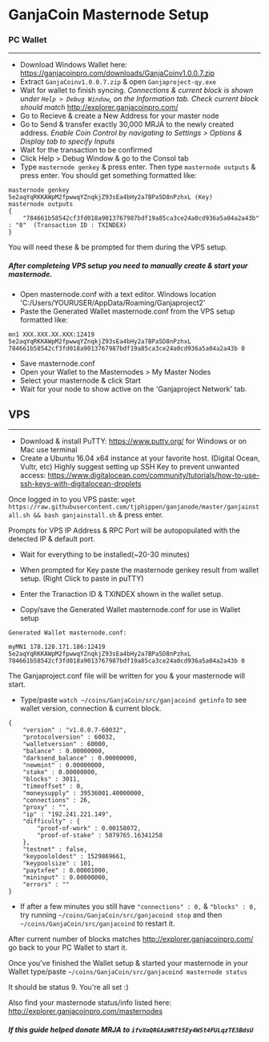 # GanjaCoin Masternode Setup
### PC Wallet
----
- Download Windows Wallet here: https://ganjacoinpro.com/downloads/GanjaCoinv1.0.0.7.zip
- Extract `GanjaCoinv1.0.0.7.zip` & open `Ganjaproject-qy.exe`
- Wait for wallet to finish syncing. 
*Connections & current block is shown under `Help > Debug Window`, on the Information tab. Check current block should match* http://explorer.ganjacoinpro.com/
- Go to Recieve & create a New Address for your master node
- Go to Send & transfer exactly 30,000 MRJA to the newly created address. 
*Enable Coin Control by navigating to Settings > Options & Display tab to specify Inputs*
- Wait for the transaction to be confirmed
- Click Help > Debug Window & go to the Consol tab
- Type `masternode genkey` & press enter. Then type `masternode outputs` & press enter. You should get something formatted like:
```
masternode genkey
5e2aqYqRKKAWpM2fpwwqYZnqkjZ93sEa4bHy2a7BPa5D8nPzhxL (Key)
masternode outputs
{
	"784661b58542cf3fd018a9013767987bdf19a85ca3ce24a0cd936a5a04a2a43b" : "0"  (Transaction ID : TXINDEX)
}
``` 
You will need these & be prompted for them during the VPS setup.

##### After completeing VPS setup you need to manually create & start your masternode.

- Open masternode.conf with a text editor. 
Windows location 'C:/Users/YOURUSER/AppData/Roaming/Ganjaproject2'
- Paste the Generated Wallet masternode.conf from the VPS setup formatted like:
```
mn1 XXX.XXX.XX.XXX:12419 5e2aqYqRKKAWpM2fpwwqYZnqkjZ93sEa4bHy2a7BPa5D8nPzhxL 784661b58542cf3fd018a9013767987bdf19a85ca3ce24a0cd936a5a04a2a43b 0 
```
- Save masternode.conf
- Open your Wallet to the Masternodes > My Master Nodes
- Select your masternode & click Start
- Wait for your node to show active on the 'Ganjaproject Network' tab.

## VPS
----
- Download & install PuTTY: https://www.putty.org/ for Windows or on Mac use terminal
- Create a Ubuntu 16.04 x64 instance at your favorite host. (Digital Ocean, Vultr, etc) 
Highly suggest setting up SSH Key to prevent unwanted access: https://www.digitalocean.com/community/tutorials/how-to-use-ssh-keys-with-digitalocean-droplets

Once logged in to you VPS paste:
```wget https://raw.githubusercontent.com/tjphippen/ganjanode/master/ganjainstall.sh && bash ganjainstall.sh```
& press enter.

Prompts for VPS IP Address & RPC Port will be autopopulated with the detected IP & default port.
- Wait for everything to be installed(~20-30 minutes)

- When prompted for Key paste the masternode genkey result from wallet setup. (Right Click to paste in puTTY)

- Enter the Tranaction ID & TXINDEX shown in the wallet setup.

- Copy/save the Generated Wallet masternode.conf for use in Wallet setup

```
Generated Wallet masternode.conf:

myMN1 178.128.171.186:12419 5e2aqYqRKKAWpM2fpwwqYZnqkjZ93sEa4bHy2a7BPa5D8nPzhxL 784661b58542cf3fd018a9013767987bdf19a85ca3ce24a0cd936a5a04a2a43b 0

```
The Ganjaproject.conf file will be written for you & your masternode will start.
- Type/paste  ```watch ~/coins/GanjaCoin/src/ganjacoind getinfo``` 
to see wallet version, connection & current block. 

```
{
    "version" : "v1.0.0.7-60032",
    "protocolversion" : 60032,
    "walletversion" : 60000,
    "balance" : 0.00000000,
    "darksend_balance" : 0.00000000,
    "newmint" : 0.00000000,
    "stake" : 0.00000000,
    "blocks" : 3011,
    "timeoffset" : 0,
    "moneysupply" : 39536001.40000000,
    "connections" : 26,
    "proxy" : "",
    "ip" : "192.241.221.149",
    "difficulty" : {
        "proof-of-work" : 0.00158072,
        "proof-of-stake" : 5079765.16341258
    },
    "testnet" : false,
    "keypoololdest" : 1529869661,
    "keypoolsize" : 101,
    "paytxfee" : 0.00001000,
    "mininput" : 0.00000000,
    "errors" : ""
}
```

- If after a few minutes you still have `"connections" : 0,` & `"blocks" : 0,` try running `~/coins/GanjaCoin/src/ganjacoind stop`	and then `~/coins/GanjaCoin/src/ganjacoind` to restart it. 

After current number of blocks matches http://explorer.ganjacoinpro.com/ go back to your PC Wallet to start it.

Once you've finished the Wallet setup & started your masternode in your Wallet type/paste ```~/coins/GanjaCoin/src/ganjacoind masternode status``` 

It should be status 9.
You're all set :)

Also find your masternode status/info listed here: http://explorer.ganjacoinpro.com/masternodes

##### If this guide helped donate MRJA to `ifvXoQRGAzWRTt5Ey4WSt4FULqzTE3BdsU`
